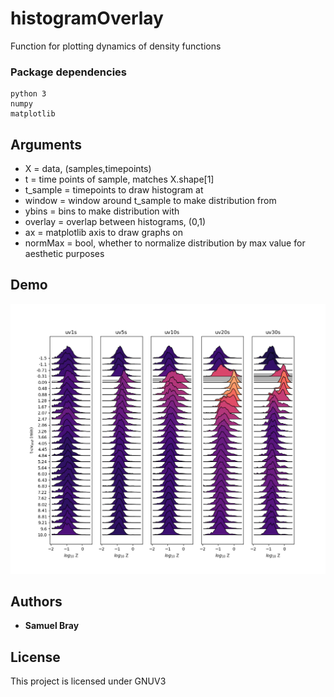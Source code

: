 # histogramOverlay

Function for plotting dynamics of density functions

### Package dependencies

```
python 3
numpy
matplotlib

```
## Arguments
* X = data, (samples,timepoints)  
* t = time points of sample, matches X.shape[1]
* t_sample = timepoints to draw histogram at
* window = window around t_sample to make distribution from
* ybins = bins to make distribution with
* overlay = overlap between histograms, (0,1)
* ax = matplotlib axis to draw graphs on
* normMax = bool, whether to normalize distribution by max value for aesthetic purposes

## Demo
![What is this](demo.png)

## Authors

* **Samuel Bray**


## License

This project is licensed under GNUV3
